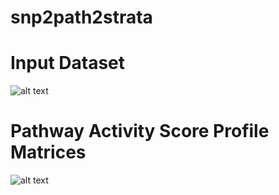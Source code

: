 # snp2path2strata

# Input Dataset

![alt text](https://github.com/ainalic/snp2path2strata/blob/master/InputDataset.png)


# Pathway Activity Score Profile Matrices
![alt text](https://github.com/ainalic/snp2path2strata/blob/master/PathwayProfiles.png)
